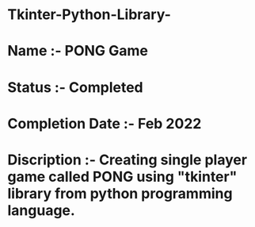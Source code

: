 # Tkinter-Python-Library-

# Name :- PONG Game
# Status :- Completed
# Completion Date :- Feb 2022
# Discription :- Creating single player game called PONG using "tkinter" library from python programming language.
